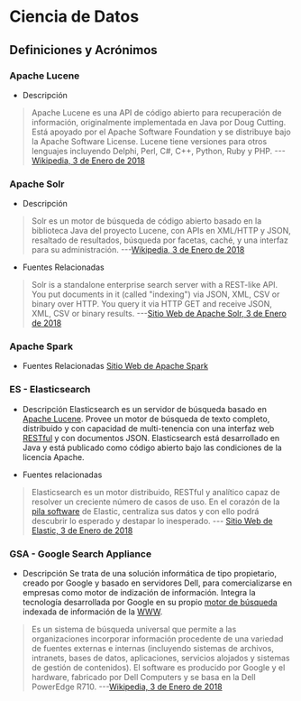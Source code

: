 # Ciencia de Datos

## Definiciones y Acrónimos

### Apache Lucene
- Descripción
> Apache Lucene es una API de código abierto para recuperación de información, originalmente implementada en Java por Doug Cutting. Está apoyado por el Apache Software Foundation y se distribuye bajo la Apache Software License. Lucene tiene versiones para otros lenguajes incluyendo Delphi, Perl, C#, C++, Python, Ruby y PHP. ---[Wikipedia, 3 de Enero de 2018](https://es.wikipedia.org/wiki/Lucene)

### Apache Solr
- Descripción
> Solr es un motor de búsqueda de código abierto basado en la biblioteca Java del proyecto Lucene, con APIs en XML/HTTP y JSON, resaltado de resultados, búsqueda por facetas, caché, y una interfaz para su administración. ---[Wikipedia, 3 de Enero de 2018](https://es.wikipedia.org/wiki/Apache_Solr)

- Fuentes Relacionadas
> Solr is a standalone enterprise search server with a REST-like API. You put documents in it (called "indexing") via JSON, XML, CSV or binary over HTTP. You query it via HTTP GET and receive JSON, XML, CSV or binary results. ---[Sitio Web de Apache Solr,  3 de Enero de 2018](http://lucene.apache.org/solr/features.html)

### Apache Spark

- Fuentes Relacionadas
[Sitio Web de Apache Spark](https://spark.apache.org/)

### ES - Elasticsearch

- Descripción
Elasticsearch es un servidor de búsqueda basado en [Apache Lucene](ciencia-de-datos#apache-lucene). Provee un motor de búsqueda de texto completo, distribuido y con capacidad de multi-tenencia con una interfaz web [RESTful](ingenieria-de-software.md#rest-api) y con documentos JSON. Elasticsearch está desarrollado en Java y está publicado como código abierto bajo las condiciones de la licencia Apache.

- Fuentes relacionadas
> Elasticsearch es un motor distribuido, RESTful y analítico capaz de resolver un creciente número de casos de uso. En el corazón de la [pila software](ingenieria-del-sofware.md#pila-de-software) de Elastic, centraliza sus datos y con ello podrá descubrir lo esperado y destapar lo inesperado. --- [Sitio Web de Elastic, 3 de Enero de 2018](https://www.elastic.co/products/elasticsearch)

### GSA - Google Search Appliance
- Descripción
Se trata de una solución informática de tipo propietario, creado por Google y basado en servidores Dell, para comercializarse en empresas como motor de indización de información. Integra la tecnología desarrollada por Google en su propio [motor de búsqueda](https://es.wikipedia.org/wiki/Buscador_de_Google) indexada de información de la [WWW](tecnologia-de-la-informacion.md#www---world-wide-web).
> Es un sistema de búsqueda universal que permite a las organizaciones incorporar información procedente de una variedad de fuentes externas e internas (incluyendo sistemas de archivos, intranets, bases de datos, aplicaciones, servicios alojados y sistemas de gestión de contenidos). El software es producido por Google y el hardware, fabricado por Dell Computers y se basa en la Dell PowerEdge R710. ---[Wikipedia, 3 de Enero de 2018](https://es.wikipedia.org/wiki/Google_Search_Appliance)
